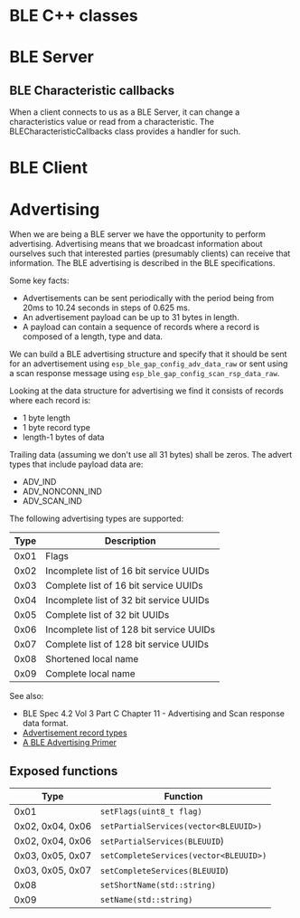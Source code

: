 # BLE C++ classes

# BLE Server
## BLE Characteristic callbacks
When a client connects to us as a BLE Server, it can change a characteristics value or read from a characteristic.  The BLECharacteristicCallbacks class provides a handler for such.
# BLE Client
# Advertising
When we are being a BLE server we have the opportunity to perform advertising.  Advertising means that we broadcast information about ourselves such that interested parties (presumably clients) can receive that information.  The BLE advertising is described in the BLE specifications.

Some key facts:

* Advertisements can be sent periodically with the period being from 20ms to 10.24 seconds in steps of 0.625 ms.
* An advertisement payload can be up to 31 bytes in length.
* A payload can contain a sequence of records where a record is composed of a length, type and data.

We can build a BLE advertising structure and specify that it should be sent for an advertisement using `esp_ble_gap_config_adv_data_raw` or sent using a scan response message using `esp_ble_gap_config_scan_rsp_data_raw`.

Looking at the data structure for advertising we find it consists of records where each record is:

* 1 byte length
* 1 byte record type
* length-1 bytes of data

Trailing data (assuming we don't use all 31 bytes) shall be zeros.  The advert types that include payload data are:

* ADV_IND
* ADV\_NONCONN\_IND
* ADV\_SCAN\_IND

The following advertising types are supported:

| Type | Description |
|--------|------
|0x01| Flags |
|0x02|Incomplete list of 16 bit service UUIDs
|0x03|Complete list of 16 bit service UUIDs
|0x04|Incomplete list of 32 bit service UUIDs
|0x05|Complete list of 32 bit UUIDs
|0x06|Incomplete list of 128 bit service UUIDs
|0x07|Complete list of 128 bit service UUIDs
|0x08|Shortened local name
|0x09|Complete local name



See also:

* BLE Spec 4.2 Vol 3 Part C Chapter 11 - Advertising and Scan response data format.
* [Advertisement record types](https://www.bluetooth.com/specifications/assigned-numbers/generic-access-profile)
* [A BLE Advertising Primer](http://www.argenox.com/a-ble-advertising-primer/)

## Exposed functions
|Type|Function
|-|-
|0x01|`setFlags(uint8_t flag)`
|0x02, 0x04, 0x06|`setPartialServices(vector<BLEUUID>)`
|0x02, 0x04, 0x06|`setPartialServices(BLEUUID`)
|0x03, 0x05, 0x07|`setCompleteServices(vector<BLEUUID>)`
|0x03, 0x05, 0x07|`setCompleteServices(BLEUUID`)
|0x08|`setShortName(std::string)`
|0x09|`setName(std::string)`